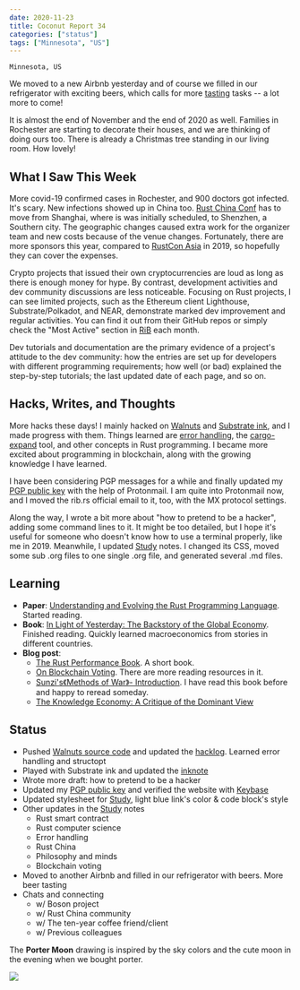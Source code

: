 ```yaml
---
date: 2020-11-23
title: Coconut Report 34
categories: ["status"]
tags: ["Minnesota", "US"]
---
```


`Minnesota, US`

We moved to a new Airbnb yesterday and of course
we filled in our refrigerator with exciting beers,
which calls for more [tasting] tasks
-- a lot more to come!

It is almost the end of November and the end of 2020 as well.
Families in Rochester are starting to decorate their houses,
and we are thinking of doing ours too.
There is already a Christmas tree standing in
our living room. How lovely!

## What I Saw This Week

More covid-19 confirmed cases in Rochester,
and 900 doctors got infected. It's scary.
New infections showed up in China too. [Rust China Conf]
has to move from Shanghai, where is was
initially scheduled, to Shenzhen, a Southern city.
The geographic changes caused extra work for the organizer team
and new costs because of the venue changes.
Fortunately, there are more sponsors this year, compared to
[RustCon Asia] in 2019, so hopefully they can cover the expenses.

Crypto projects that issued their own cryptocurrencies
are loud as long as there is enough money for hype. 
By contrast, development activities and dev community
discussions are less noticeable.
Focusing on Rust projects,
I can see limited projects, such as the Ethereum client Lighthouse,
Substrate/Polkadot, and NEAR, demonstrate marked dev improvement
and regular activities.
You can find it out from their GitHub repos
or simply check the "Most Active" section in [RiB] each month.

Dev tutorials and documentation are
the primary evidence of a project's attitude
to the dev community:
how the entries are set up for developers
with different programming requirements; how well
(or bad) explained the step-by-step tutorials;
the last updated date of each page, and so on.

## Hacks, Writes, and Thoughts

More hacks these days!
I mainly hacked on [Walnuts][walnutscode] and
[Substrate ink][inknote], and I made progress with them.
Things learned are [error handling], the [cargo-expand] tool,
and other concepts in Rust programming.
I became more excited about programming in blockchain,
along with the growing knowledge I have learned. 

I have been considering PGP messages for a while
and finally updated my [PGP public key](pgpkey) with the help of Protonmail.
I am quite into Protonmail now, and 
I moved the rib.rs official email to it, too,
with the MX protocol settings.

Along the way, I wrote a bit more about
"how to pretend to be a hacker", 
adding some command lines to it. 
It might be too detailed, but I hope it's useful for someone
who doesn't know how to use a terminal properly,
like me in 2019.
Meanwhile, I updated [Study] notes. I changed its CSS, moved some
sub .org files to one single .org file, and generated
several .md files.


## Learning

- **Paper**: [Understanding and Evolving the Rust Programming Language](https://people.mpi-sws.org/~jung/phd/thesis-screen.pdf).
Started reading.
- **Book**: [In Light of Yesterday: The Backstory of the Global Economy](https://www.goodreads.com/book/show/48734191-in-light-of-yesterday).
Finished reading. Quickly learned macroeconomics from stories in different countries.
- **Blog post**:
  - [The Rust Performance Book](https://nnethercote.github.io/perf-book/introduction.html).
    A short book.
  - [On Blockchain Voting](https://www.schneier.com/blog/archives/2020/11/on-blockchain-voting.html).
    There are more reading resources in it.
  - [Sunzi's《Methods of War》- Introduction](https://www.lesswrong.com/posts/nYzPwtbJJFukjESEr/sunzi-s-methods-of-war-introduction).
    I have read this book before and happy to reread someday.
  - [The Knowledge Economy: A Critique of the Dominant View](https://americanaffairsjournal.org/2020/08/the-knowledge-economy-a-critique-of-the-dominant-view/)

## Status

- Pushed [Walnuts source code][walnutscode] and updated the [hacklog].
  Learned error handling and structopt
- Played with Substrate ink and updated the [inknote]
- Wrote more draft: how to pretend to be a hacker
- Updated my [PGP public key][pgpkey] and verified the website
  with [Keybase]
- Updated stylesheet for [Study], light blue link's color &
  code block's style
- Other updates in the [Study] notes
  - Rust smart contract
  - Rust computer science
  - Error handling
  - Rust China
  - Philosophy and minds
  - Blockchain voting
- Moved to another Airbnb and filled in our refrigerator with beers.
  More beer tasting
- Chats and connecting
  - w/ Boson project
  - w/ Rust China community
  - w/ The ten-year coffee friend/client
  - w/ Previous colleagues
  

The **Porter Moon** drawing is
inspired by the sky colors and the cute moon
in the evening when we bought porter.

![](/graphic-assets/portermoon.jpg)


[RiB]: https://rustinblockchain.org
[tasting]: https://brson.github.io/beer/index.html
[Rustcon Asia]: https://rustcon.asia
[Rust China Conf]: https://2020conf.rustcc.cn/
[walnutscode]: https://github.com/Aimeedeer/walnuts
[hacklog]: https://study.impl.dev/hacking/walnuts/
[inknote]: https://study.impl.dev/blockchain/play-with-substrate/
[Study]: https://study.impl.dev/
[error handling]: https://doc.rust-lang.org/book/ch09-00-error-handling.html
[pgpkey]: https://impl.dev/keys/aimeez.asc
[Keybase]: https://keybase.io/aimeedeer
[cargo-expand]: https://github.com/dtolnay/cargo-expand